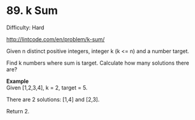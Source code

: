 # 89. k Sum

Difficulty: Hard

http://lintcode.com/en/problem/k-sum/

Given n distinct positive integers, integer k (k <= n) and a number target.

Find k numbers where sum is target. Calculate how many solutions there are?

**Example**  
Given [1,2,3,4], k = 2, target = 5.

There are 2 solutions: [1,4] and [2,3].

Return 2.